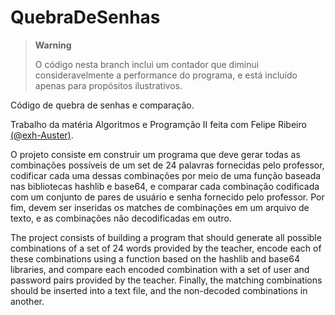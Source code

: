 # QuebraDeSenhas

> **Warning**
> 
> O código nesta branch inclui um contador que diminui consideravelmente a performance do programa, e está incluído apenas para propósitos ilustrativos.



Código de quebra de senhas e comparação.

Trabalho da matéria Algoritmos e Programção II feita com Felipe Ribeiro [(@exh-Auster)](https://github.com/exh-Auster).

O projeto consiste em construir um programa que deve gerar todas as combinações possíveis de um set de 24 palavras fornecidas pelo professor, codificar cada uma dessas combinações por meio de uma função baseada nas bibliotecas hashlib e base64, e comparar cada combinação codificada com um conjunto de pares de usuário e senha fornecido pelo professor. Por fim, devem ser inseridas os matches de combinações em um arquivo de texto, e as combinações não decodificadas em outro.


The project consists of building a program that should generate all possible combinations of a set of 24 words provided by the teacher, encode each of these combinations using a function based on the hashlib and base64 libraries, and compare each encoded combination with a set of user and password pairs provided by the teacher. Finally, the matching combinations should be inserted into a text file, and the non-decoded combinations in another.
